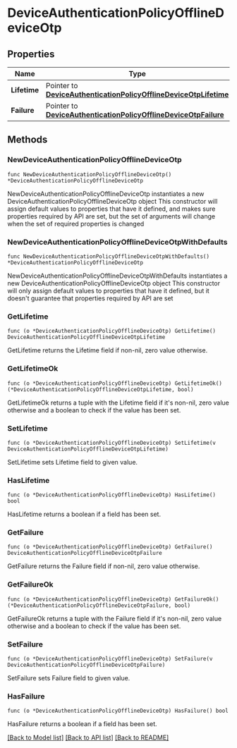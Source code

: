 # DeviceAuthenticationPolicyOfflineDeviceOtp

## Properties

Name | Type | Description | Notes
------------ | ------------- | ------------- | -------------
**Lifetime** | Pointer to [**DeviceAuthenticationPolicyOfflineDeviceOtpLifetime**](DeviceAuthenticationPolicyOfflineDeviceOtpLifetime.md) |  | [optional] 
**Failure** | Pointer to [**DeviceAuthenticationPolicyOfflineDeviceOtpFailure**](DeviceAuthenticationPolicyOfflineDeviceOtpFailure.md) |  | [optional] 

## Methods

### NewDeviceAuthenticationPolicyOfflineDeviceOtp

`func NewDeviceAuthenticationPolicyOfflineDeviceOtp() *DeviceAuthenticationPolicyOfflineDeviceOtp`

NewDeviceAuthenticationPolicyOfflineDeviceOtp instantiates a new DeviceAuthenticationPolicyOfflineDeviceOtp object
This constructor will assign default values to properties that have it defined,
and makes sure properties required by API are set, but the set of arguments
will change when the set of required properties is changed

### NewDeviceAuthenticationPolicyOfflineDeviceOtpWithDefaults

`func NewDeviceAuthenticationPolicyOfflineDeviceOtpWithDefaults() *DeviceAuthenticationPolicyOfflineDeviceOtp`

NewDeviceAuthenticationPolicyOfflineDeviceOtpWithDefaults instantiates a new DeviceAuthenticationPolicyOfflineDeviceOtp object
This constructor will only assign default values to properties that have it defined,
but it doesn't guarantee that properties required by API are set

### GetLifetime

`func (o *DeviceAuthenticationPolicyOfflineDeviceOtp) GetLifetime() DeviceAuthenticationPolicyOfflineDeviceOtpLifetime`

GetLifetime returns the Lifetime field if non-nil, zero value otherwise.

### GetLifetimeOk

`func (o *DeviceAuthenticationPolicyOfflineDeviceOtp) GetLifetimeOk() (*DeviceAuthenticationPolicyOfflineDeviceOtpLifetime, bool)`

GetLifetimeOk returns a tuple with the Lifetime field if it's non-nil, zero value otherwise
and a boolean to check if the value has been set.

### SetLifetime

`func (o *DeviceAuthenticationPolicyOfflineDeviceOtp) SetLifetime(v DeviceAuthenticationPolicyOfflineDeviceOtpLifetime)`

SetLifetime sets Lifetime field to given value.

### HasLifetime

`func (o *DeviceAuthenticationPolicyOfflineDeviceOtp) HasLifetime() bool`

HasLifetime returns a boolean if a field has been set.

### GetFailure

`func (o *DeviceAuthenticationPolicyOfflineDeviceOtp) GetFailure() DeviceAuthenticationPolicyOfflineDeviceOtpFailure`

GetFailure returns the Failure field if non-nil, zero value otherwise.

### GetFailureOk

`func (o *DeviceAuthenticationPolicyOfflineDeviceOtp) GetFailureOk() (*DeviceAuthenticationPolicyOfflineDeviceOtpFailure, bool)`

GetFailureOk returns a tuple with the Failure field if it's non-nil, zero value otherwise
and a boolean to check if the value has been set.

### SetFailure

`func (o *DeviceAuthenticationPolicyOfflineDeviceOtp) SetFailure(v DeviceAuthenticationPolicyOfflineDeviceOtpFailure)`

SetFailure sets Failure field to given value.

### HasFailure

`func (o *DeviceAuthenticationPolicyOfflineDeviceOtp) HasFailure() bool`

HasFailure returns a boolean if a field has been set.


[[Back to Model list]](../README.md#documentation-for-models) [[Back to API list]](../README.md#documentation-for-api-endpoints) [[Back to README]](../README.md)


